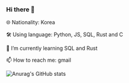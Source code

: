 ### Hi there 👋

🌐 Nationality: Korea

🛠️ Using language: Python, JS, SQL, Rust and C
  
🌱 I’m currently learning SQL and Rust

📫 How to reach me: gmail


![Anurag's GitHub stats](https://github-readme-stats.vercel.app/api?username=Code-SHD&show_icons=true&theme=radical)

